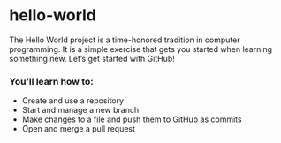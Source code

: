 # hello-world

The Hello World project is a time-honored tradition in computer programming. It is a simple exercise that gets you started when learning something new. Let’s get started with GitHub!

### You’ll learn how to:

- Create and use a repository
- Start and manage a new branch
- Make changes to a file and push them to GitHub as commits
- Open and merge a pull request
